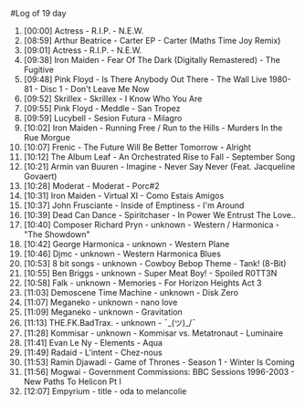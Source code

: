 #Log of 19 day

1. [00:00] Actress - R.I.P. - N.E.W.
1. [08:59] Arthur Beatrice - Carter EP - Carter (Maths Time Joy Remix)
1. [09:01] Actress - R.I.P. - N.E.W.
1. [09:38] Iron Maiden - Fear Of The Dark (Digitally Remastered) - The Fugitive
1. [09:48] Pink Floyd - Is There Anybody Out There - The Wall Live 1980-81 - Disc 1 - Don't Leave Me Now
1. [09:52] Skrillex - Skrillex - I Know Who You Are
1. [09:55] Pink Floyd - Meddle - San Tropez
1. [09:59] Lucybell - Sesion Futura - Milagro
1. [10:02] Iron Maiden - Running Free / Run to the Hills - Murders In the Rue Morgue
1. [10:07] Frenic - The Future Will Be Better Tomorrow - Alright
1. [10:12] The Album Leaf - An Orchestrated Rise to Fall - September Song
1. [10:21] Armin van Buuren - Imagine - Never Say Never (Feat. Jacqueline Govaert)
1. [10:28] Moderat - Moderat - Porc#2
1. [10:31] Iron Maiden - Virtual XI - Como Estais Amigos
1. [10:37] John Frusciante - Inside of Emptiness - I'm Around
1. [10:39] Dead Can Dance - Spiritchaser - In Power We Entrust The Love..
1. [10:40] Composer Richard Pryn - unknown - Western / Harmonica - "The Showdown"
1. [10:42] George Harmonica - unknown - Western Plane
1. [10:46] Djmc - unknown - Western Harmonica Blues
1. [10:53] 8 bit songs - unknown - Cowboy Bebop Theme - Tank! (8-Bit)
1. [10:55] Ben Briggs - unknown - Super Meat Boy! - Spoiled R0TT3N
1. [10:58] Falk - unknown - Memories - For Horizon Heights Act 3
1. [11:03] Demoscene Time Machine - unknown - Disk Zero
1. [11:07] Meganeko - unknown - nano love
1. [11:09] Meganeko - unknown - Gravitation
1. [11:13] THE.FK.BadTrax. - unknown - ¯\_(ツ)_/¯
1. [11:28] Kommisar - unknown - Kommisar vs. Metatronaut - Luminaire
1. [11:41] Evan Le Ny - Elements - Aqua
1. [11:49] Radaid - L'intent - Chez-nous
1. [11:53] Ramin Djawadi - Game of Thrones - Season 1 - Winter Is Coming
1. [11:56] Mogwai - Government Commissions: BBC Sessions 1996-2003 - New Paths To Helicon Pt I
1. [12:07] Empyrium - title - oda to melancolie
